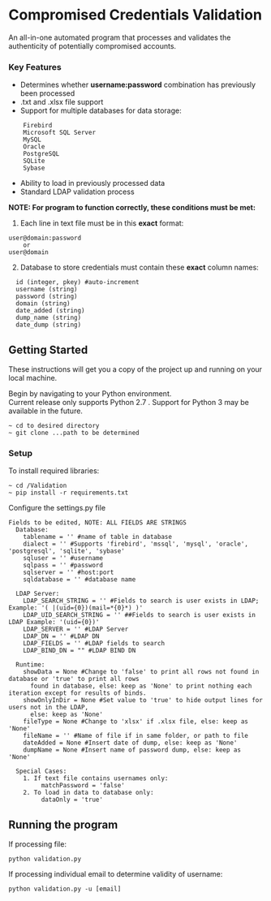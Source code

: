 # Compromised Credentials Validation

An all-in-one automated program that processes and validates the authenticity of potentially compromised accounts.

### Key Features
* Determines whether **username:password** combination has previously been processed
* .txt and .xlsx file support
* Support for multiple databases for data storage:

```
    Firebird
    Microsoft SQL Server
    MySQL
    Oracle
    PostgreSQL
    SQLite
    Sybase
```
* Ability to load in previously processed data
* Standard LDAP validation process

**NOTE: For program to function correctly, these conditions must be met:** 

1. Each line in text file must be in this **exact** format:

```
user@domain:password
    or 
user@domain
```

2. Database to store credentials must contain these **exact** column names:

```
  id (integer, pkey) #auto-increment
  username (string)  
  password (string)  
  domain (string)  
  date_added (string)  
  dump_name (string)  
  date_dump (string) 
```

## Getting Started

These instructions will get you a copy of the project up and running on your local machine.  

Begin by navigating to your Python environment.  
Current release only supports Python 2.7 . Support for Python 3 may be available in the future.

```
~ cd to desired directory
~ git clone ...path to be determined
```

### Setup

To install required libraries:

```
~ cd /Validation
~ pip install -r requirements.txt
```

Configure the settings.py file

```
Fields to be edited, NOTE: ALL FIELDS ARE STRINGS
  Database:
    tablename = '' #name of table in database
    dialect = '' #Supports 'firebird', 'mssql', 'mysql', 'oracle', 'postgresql', 'sqlite', 'sybase'
    sqluser = '' #username
    sqlpass = '' #password
    sqlserver = '' #host:port
    sqldatabase = '' #database name
  
  LDAP Server:
    LDAP_SEARCH_STRING = '' #Fields to search is user exists in LDAP; Example: '( |(uid={0})(mail=*{0}*) )'
    LDAP_UID_SEARCH_STRING = '' ##Fields to search is user exists in LDAP Example: '(uid={0})'
    LDAP_SERVER = '' #LDAP Server 
    LDAP_DN = '' #LDAP DN
    LDAP_FIELDS = '' #LDAP fields to search 
    LDAP_BIND_DN = "" #LDAP BIND DN 
  
  Runtime:
    showData = None #Change to 'false' to print all rows not found in database or 'true' to print all rows 
      found in database, else: keep as 'None' to print nothing each iteration except for results of binds.  
    showOnlyInDir = None #Set value to 'true' to hide output lines for users not in the LDAP,
      else: keep as 'None'
    fileType = None #Change to 'xlsx' if .xlsx file, else: keep as 'None'
    fileName = '' #Name of file if in same folder, or path to file
    dateAdded = None #Insert date of dump, else: keep as 'None'
    dumpName = None #Insert name of password dump, else: keep as 'None'
    
  Special Cases:
    1. If text file contains usernames only:
         matchPassword = 'false'
    2. To load in data to database only:
         dataOnly = 'true'
```

## Running the program

If processing file:

```
python validation.py
```

If processing individual email to determine validity of username:

```
python validation.py -u [email]
```
